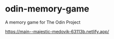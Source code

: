 # odin-memory-game
A memory game for The Odin Project

https://main--majestic-medovik-63113b.netlify.app/
